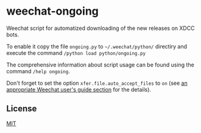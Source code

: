 weechat-ongoing
===============

Weechat script for automatized downloading of the new releases on XDCC bots.

To enable it copy the file `ongoing.py` to `~/.weechat/python/` directiry and
execute the command `/python load python/ongoing.py`

The comprehensive information about script usage can be found using
the command `/help ongoing`.

Don't forget to set the option `xfer.file.auto_accept_files` to `on` (see
[an appropriate Weechat user's guide section](https://weechat.org/files/doc/stable/weechat_user.en.html#xfer_options)
for the details).

License
-------

[MIT](https://opensource.org/licenses/MIT)
